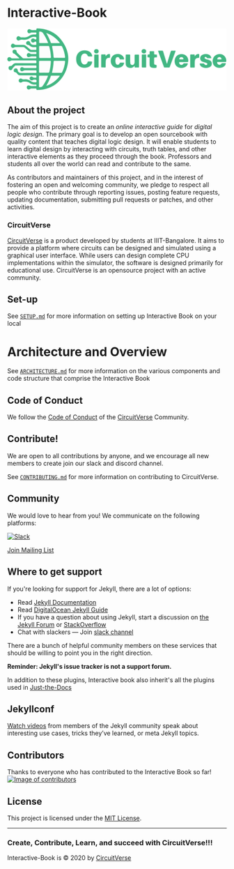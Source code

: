 # Interactive-Book
![download](https://github.com/CircuitVerse/CircuitVerse/raw/master/public/img/cvlogo.svg?sanitize=true)

## About the project
The aim of this project is to create an _online interactive guide_ for _digital logic design_. The primary goal is to develop an open sourcebook with quality content that teaches digital logic design. It will enable students to learn digital design by interacting with circuits, truth tables, and other interactive elements as they proceed through the book. Professors and students all over the world can read and contribute to the same.

As contributors and maintainers of this project, and in the interest of fostering an open and welcoming community, we pledge to respect all people who contribute through reporting issues, posting feature requests, updating documentation, submitting pull requests or patches, and other activities.

### CircuitVerse
[CircuitVerse](https://circuitverse.org) is a product developed by students at IIIT-Bangalore. It aims to provide a platform where circuits can be designed and simulated using a graphical user interface. While users can design complete CPU implementations within the simulator, the software is designed primarily for educational use. CircuitVerse is an opensource project with an active community.

## Set-up
See [`SETUP.md`](SETUP.md) for more information on setting up Interactive Book on your local

# Architecture and Overview
See [`ARCHITECTURE.md`](ARCHITECTURE.md) for more information on the various components and code structure that comprise the Interactive Book

## Code of Conduct
We follow the [Code of Conduct](CODE_OF_CONDUCT.md) of the [CircuitVerse](https://circuitverse.org) Community.

## Contribute!
We are open to all contributions by anyone, and we encourage all new members to create join our slack and discord channel.

See [`CONTRIBUTING.md`](CONTRIBUTING.md) for more information on contributing to CircuitVerse.

## Community
We would love to hear from you! We communicate on the following platforms:

[![Slack](https://img.shields.io/badge/chat-on_slack-purple.svg?style=for-the-badge&logo=slack)](https://join.slack.com/t/circuitverse-team/shared_invite/enQtNjc4MzcyNDE5OTA3LTdjYTM5NjFiZWZlZGI2MmU1MmYzYzczNmZlZDg5MjYxYmQ4ODRjMjQxM2UyMWI5ODUzODQzMDU2ZDEzNjI4NmE)

[Join Mailing List](https://circuitverse.us20.list-manage.com/subscribe?u=89207abda49deef3ba56f1411&id=29473194d6)


## Where to get support
If you're looking for support for Jekyll, there are a lot of options:

* Read [Jekyll Documentation](https://jekyllrb.com/docs/)
* Read [DigitalOcean Jekyll Guide](https://www.digitalocean.com/community/tutorials/how-to-set-up-a-jekyll-development-site-on-ubuntu-16-04)
* If you have a question about using Jekyll, start a discussion on [the Jekyll Forum](https://talk.jekyllrb.com/) or [StackOverflow](https://stackoverflow.com/questions/tagged/jekyll)
* Chat with slackers &mdash; Join [slack channel](https://join.slack.com/t/circuitverse-team/shared_invite/enQtNjc4MzcyNDE5OTA3LTdjYTM5NjFiZWZlZGI2MmU1MmYzYzczNmZlZDg5MjYxYmQ4ODRjMjQxM2UyMWI5ODUzODQzMDU2ZDEzNjI4NmE)

There are a bunch of helpful community members on these services that should be willing to point you in the right direction.

**Reminder: Jekyll's issue tracker is not a support forum.**

In addition to these plugins, Interactive book also inherit's all the plugins used in [Just-the-Docs](https://github.com/pmarsceill/just-the-docs)

## Jekyllconf
[Watch videos](https://jekyllrb.com/jekyllconf/) from members of the Jekyll community speak about interesting use cases, tricks they’ve learned, or meta Jekyll topics.

## Contributors
Thanks to everyone who has contributed to the Interactive Book so far!
<a href="https://github.com/CircuitVerse/Interactive-Book/graphs/contributors"><img src="https://contributors-img.firebaseapp.com/image?repo=CircuitVerse/Interactive-Book" alt="Image of contributors"></a>

## License
This project is licensed under the [MIT License](LICENSE).

---
### Create, Contribute, Learn, and succeed with CircuitVerse!!!

Interactive-Book is &copy; 2020 by [CircuitVerse](https://circuitverse.org/)



